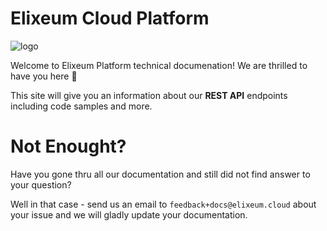 # Elixeum Cloud Platform

![logo](https://www.elixeum.com/media/photos/page/unrelated/images-1/1651224725-domovska-stranka-resize-width-528-379.jpg)

Welcome to Elixeum Platform technical documenation! We are thrilled to have you here :wave:

This site will give you an information about our **REST API** endpoints including code samples and more.

# Not Enought?

Have you gone thru all our documentation and still did not find answer to your question?

Well in that case - send us an email to `feedback+docs@elixeum.cloud` about your issue and we will gladly update your documentation.
